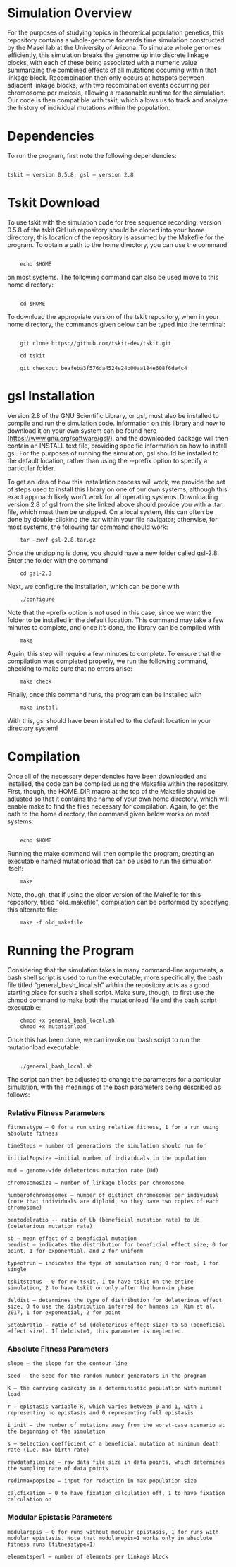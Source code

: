  # Simulation Overview 

For the purposes of studying topics in theoretical population genetics, this repository contains a whole-genome forwards time simulation constructed by the Masel lab at the University of Arizona. To simulate whole genomes efficiently, this simulation breaks the genome up into discrete linkage blocks, with each of these being associated with a numeric value summarizing the combined effects of all mutations occurring within that linkage block. Recombination then only occurs at hotspots between adjacent linkage blocks, with two recombination events occurring per chromosome per meiosis, allowing a reasonable runtime for the simulation. Our code is then compatible with tskit, which allows us to track and analyze the history of individual mutations within the population. 

 

# Dependencies 

To run the program, first note the following dependencies: 

``` 

tskit – version 0.5.8; gsl – version 2.8 

``` 

# Tskit Download 

To use tskit with the simulation code for tree sequence recording, version 0.5.8 of the tskit GitHub repository should be cloned into your home directory; this location of the repository is assumed by the Makefile for the program. To obtain a path to the home directory, you can use the command  

``` 

	echo $HOME 

``` 

on most systems. The following command can also be used move to this home directory: 

``` 

	cd $HOME 

``` 

To download the appropriate version of the tskit repository, when in your home directory, the commands given below can be typed into the terminal: 

``` 

	git clone https://github.com/tskit-dev/tskit.git 

	cd tskit 

	git checkout beafeba3f576da4524e24b00aa184e608f6de4c4 

``` 

 

# gsl Installation 

Version 2.8 of the GNU Scientific Library, or gsl, must also be installed to compile and run the simulation code. Information on this library and how to download it on your own system can be found here (https://www.gnu.org/software/gsl/), and the downloaded package will then contain an INSTALL text file, providing specific information on how to install gsl. For the purposes of running the simulation, gsl should be installed to the default location, rather than using the --prefix option to specify a particular folder.  

 

To get an idea of how this installation process will work, we provide the set of steps used to install this library on one of our own systems, although this exact approach likely won’t work for all operating systems. Downloading version 2.8 of gsl from the site linked above should provide you with a .tar file, which must then be unzipped. On a local system, this can often be done by double-clicking the .tar within your file navigator; otherwise, for most systems, the following tar command should work: 
```
	tar –zxvf gsl-2.8.tar.gz 
```
Once the unzipping is done, you should have a new folder called gsl-2.8. Enter the folder with the command 
```
	cd gsl-2.8 
```
Next, we configure the installation, which can be done with 
```
	./configure 
```
Note that the –prefix option is not used in this case, since we want the folder to be installed in the default location. This command may take a few minutes to complete, and once it’s done, the library can be compiled with 
```
	make 
```
Again, this step will require a few minutes to complete. To ensure that the compilation was completed properly, we run the following command, checking to make sure that no errors arise: 
```
	make check 
```
Finally, once this command runs, the program can be installed with 
```
	make install 
```
With this, gsl should have been installed to the default location in your directory system!  

 

# Compilation 

Once all of the necessary dependencies have been downloaded and installed, the code can be compiled using the Makefile within the repository. First, though, the HOME_DIR macro at the top of the Makefile should be adjusted so that it contains the name of your own home directory, which will enable make to find the files necessary for compilation. Again, to get the path to the home directory, the command given below works on most systems: 

``` 

	echo $HOME 

``` 

Running the make command will then compile the program, creating an executable named mutationload that can be used to run the simulation itself:
```
	make
```
Note, though, that if using the older version of the Makefile for this repository, titled "old_makefile", compilation can be performed by specifyng this alternate file:
```
	make -f old_makefile
```
 

# Running the Program 

Considering that the simulation takes in many command-line arguments, a bash shell script is used to run the executable; more specifically, the bash file titled “general_bash_local.sh” within the repository acts as a good starting place for such a shell script. Make sure, though, to first use the chmod command to make both the mutationload file and the bash script executable:
```
	chmod +x general_bash_local.sh
	chmod +x mutationload
```
Once this has been done, we can invoke our bash script to run the mutationload executable:

``` 

	./general_bash_local.sh 

``` 

The script can then be adjusted to change the parameters for a particular simulation, with the meanings of the bash parameters being described as follows: 

### Relative Fitness Parameters 

	fitnesstype – 0 for a run using relative fitness, 1 for a run using absolute fitness 

	timeSteps – number of generations the simulation should run for 

	initialPopsize –initial number of individuals in the population 

	mud – genome-wide deleterious mutation rate (Ud) 

	chromosomesize – number of linkage blocks per chromosome 

	numberofchromosomes – number of distinct chromosomes per individual (note that individuals are diploid, so they have two copies of each chromosome) 

	bentodelratio -- ratio of Ub (beneficial mutation rate) to Ud (deleterious mutation rate) 

	sb – mean effect of a beneficial mutation 
	bendist – indicates the distribution for beneficial effect size; 0 for point, 1 for exponential, and 2 for uniform 

	typeofrun – indicates the type of simulation run; 0 for root, 1 for single 

	tskitstatus – 0 for no tskit, 1 to have tskit on the entire simulation, 2 to have tskit on only after the burn-in phase  

	deldist – determines the type of distribution for deleterious effect size; 0 to use the distribution inferred for humans in  Kim et al. 2017, 1 for exponential, 2 for point 

	SdtoSbratio – ratio of Sd (deleterious effect size) to Sb (beneficial effect size). If deldist=0, this parameter is neglected. 

 

### Absolute Fitness Parameters 

	slope – the slope for the contour line 

	seed – the seed for the random number generators in the program 

	K – the carrying capacity in a deterministic population with minimal load 

	r – epistasis variable R, which varies between 0 and 1, with 1 representing no epistasis and 0 representing full epistasis 

	i_init – the number of mutations away from the worst-case scenario at the beginning of the simulation 

	s – selection coefficient of a beneficial mutation at minimum death rate (i.e. max birth rate) 

	rawdatafilesize – raw data file size in data points, which determines the sampling rate of data points 

	redinmaxpopsize – input for reduction in max population size 

	calcfixation – 0 to have fixation calculation off, 1 to have fixation calculation on  

 

### Modular Epistasis Parameters 

	modularepis – 0 for runs without modular epistasis, 1 for runs with modular epistasis. Note that modularepis=1 works only in absolute fitness runs (fitnesstype=1) 

	elementsperl – number of elements per linkage block 
